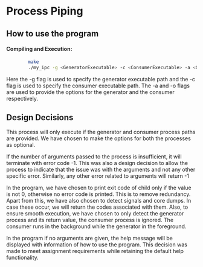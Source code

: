 # Process Piping

## How to use the program

#### Compiling and Execution:

```Bash
        make
        ./my_ipc -g <GeneratorExecutable> -c <ConsumerExecutable> -a <GeneratorOptionsString> -o <ConsumerOptionsString>
``` 
Here the -g flag is used to specify the generator executable path and the -c flag is used to specify the consumer executable path. The -a and -o flags are used to provide the options for the generator and the consumer respectively.

## Design Decisions

This process will only execute if the generator and consumer process paths are provided. We have chosen to make the options for both the processes as optional.

If the number of arguments passed to the process is insufficient, it will terminate with error code -1. This was also a design decision to allow the process to indicate that the issue was with the arguments and not any other specific error. Similarly, any other error related to arguments will return -1

In the program, we have chosen to print exit code of child only if the value is not 0, otherwise no error code is printed. This is to remove redundancy. Apart from this, we have also chosen to detect signals and core dumps. In case these occur, we will return the codes associated with them. Also, to ensure smooth execution, we have chosen to only detect the generator process and its return value, the consumer process is ignored. The consumer runs in the background while the generator in the foreground. 

In the program if no arguments are given, the help message will be displayed with information of how to use the program. This decision was made to meet assignment requirements while retaining the default help functionality.